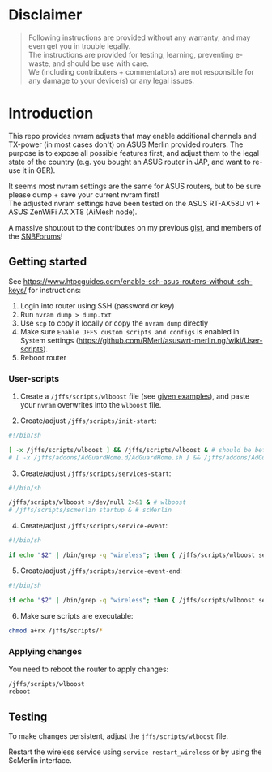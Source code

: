 # Disclaimer

> Following instructions are provided without any warranty, and may even get you in trouble legally.<br>
> The instructions are provided for testing, learning, preventing e-waste, and should be use with care.<br>
> We (including contributers + commentators) are not responsible for any damage to your device(s) or any legal issues.

# Introduction

This repo provides nvram adjusts that may enable additional channels and TX-power (in most cases don't) on ASUS Merlin provided routers.
The purpose is to expose all possible features first, and adjust them to the legal state of the country (e.g. you bought an ASUS router in JAP, and want to re-use it in GER).

It seems most nvram settings are the same for ASUS routers, but to be sure please dump + save your current nvram first!<br>
The adjusted nvram settings have been tested on the ASUS RT-AX58U v1 + ASUS ZenWiFi AX XT8 (AiMesh node).

A massive shoutout to the contributes on my previous [gist](https://gist.github.com/francoism90/3dede7973354d067c41bff5e54203fe9/), and members of the [SNBForums](https://www.snbforums.com/)!

## Getting started

See https://www.htpcguides.com/enable-ssh-asus-routers-without-ssh-keys/ for instructions:

1. Login into router using SSH (password or key)
2. Run `nvram dump > dump.txt`
3. Use `scp` to copy it locally or copy the `nvram dump` directly
4. Make sure `Enable JFFS custom scripts and configs` is enabled in System settings (https://github.com/RMerl/asuswrt-merlin.ng/wiki/User-scripts).
5. Reboot router

### User-scripts

1. Create a `/jffs/scripts/wlboost` file (see [given examples](https://github.com/francoism90/asus-router/tree/main/jffs/scripts)), and paste your `nvram` overwrites into the `wlboost` file.

2. Create/adjust `/jffs/scripts/init-start`:

```sh
#!/bin/sh

[ -x /jffs/scripts/wlboost ] && /jffs/scripts/wlboost & # should be before any addons!
# [ -x /jffs/addons/AdGuardHome.d/AdGuardHome.sh ] && /jffs/addons/AdGuardHome.d/AdGuardHome.sh init-start &
```

3. Create/adjust `/jffs/scripts/services-start`:

```sh
#!/bin/sh

/jffs/scripts/wlboost >/dev/null 2>&1 & # wlboost
# /jffs/scripts/scmerlin startup & # scMerlin
```

4. Create/adjust `/jffs/scripts/service-event`:

```sh
#!/bin/sh

if echo "$2" | /bin/grep -q "wireless"; then { /jffs/scripts/wlboost service_event "$@" & }; fi # wlboost
```

5. Create/adjust `/jffs/scripts/service-event-end`:

```sh
#!/bin/sh

if echo "$2" | /bin/grep -q "wireless"; then { /jffs/scripts/wlboost service_event "$@" & }; fi # wlboost
```

6. Make sure scripts are executable:

```bash
chmod a+rx /jffs/scripts/*
```

### Applying changes

You need to reboot the router to apply changes:

```sh
/jffs/scripts/wlboost
reboot
```

## Testing

To make changes persistent, adjust the `jffs/scripts/wlboost` file.

Restart the wireless service using `service restart_wireless` or by using the ScMerlin interface.
